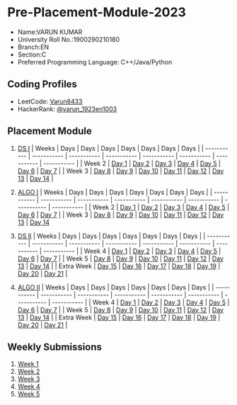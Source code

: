 # Pre-Placement-Module-2023

- Name:VARUN KUMAR
- University Roll No.:1900290210180
- Branch:EN
- Section:C
- Preferred Programming Language: C++/Java/Python

## Coding Profiles
- LeetCode: [Varun8433](https://leetcode.com/Varun8433/)
- HackerRank: [@varun_1923en1003](https://www.hackerrank.com/varun_1923en1003)

## Placement Module
1. [DS I](https://Varun8433/Pre-Placement-Module-2023/tree/main/DS%20I)
    | Weeks | Days | Days | Days | Days | Days | Days | Days |
    | ----------- | ----------- | ----------- | ----------- | ----------- | ----------- | ----------- | ----------- | 
    | Week 2 | [Day 1](https://github.com/Varun8433/Pre-Placement-Module-2023/tree/main/DS%20I/Day%201) | [Day 2](https://github.com/Varun8433/Pre-Placement-Module-2023/tree/main/DS%20I/Day%202) | [Day 3](https://github.com/Varun8433/Pre-Placement-Module-2023/tree/main/DS%20I/Day%203) | [Day 4](https://github.com/Varun8433/Pre-Placement-Module-2023/tree/main/DS%20I/Day%204) | [Day 5](https://github.com/Varun8433/Pre-Placement-Module-2023/tree/main/DS%20I/Day%205) | [Day 6](https://github.com/Varun8433/Pre-Placement-Module-2023/tree/main/DS%20I/Day%206) | [Day 7](https://github.com/Varun8433/Pre-Placement-Module-2023/tree/main/DS%20I/Day%207) |
    | Week 3 | [Day 8](https://github.com/Varun8433/Pre-Placement-Module-2023/tree/main/DS%20I/Day%208) | [Day 9](https://github.com/Varun8433/Pre-Placement-Module-2023/tree/main/DS%20I/Day%209) | [Day 10](https://github.com/Varun8433/Pre-Placement-Module-2023/tree/main/DS%20I/Day%2010) | [Day 11](https://github.com/Varun8433/Pre-Placement-Module-2023/tree/main/DS%20I/Day%2011) | [Day 12](https://github.com/Varun8433/Pre-Placement-Module-2023/tree/main/DS%20I/Day%2012) | [Day 13](https://github.com/Varun8433/Pre-Placement-Module-2023/tree/main/DS%20I/Day%2013) | [Day 14](https://github.com/Varun8433/Pre-Placement-Module-2023/tree/main/DS%20I/Day%2014) |
    
2. [ALGO I](https://github.com/Varun8433/Pre-Placement-Module-2023/tree/main/ALGO%20I)
    | Weeks | Days | Days | Days | Days | Days | Days | Days |
    | ----------- | ----------- | ----------- | ----------- | ----------- | ----------- | ----------- | ----------- |
    | Week 2 | [Day 1](https://github.com/Varun8433/Pre-Placement-Module-2023/tree/main/ALGO%20I/Day%201) | [Day 2](https://github.com/Varun8433/Pre-Placement-Module-2023/tree/main/ALGO%20I/Day%202) | [Day 3](https://github.com/Varun8433/Pre-Placement-Module-2023/tree/main/ALGO%20I/Day%203) | [Day 4](https://github.com/Varun8433/Pre-Placement-Module-2023/tree/main/ALGO%20I/Day%204) | [Day 5](https://github.com/Varun8433/Pre-Placement-Module-2023/tree/main/ALGO%20I/Day%205) | [Day 6](https://github.com/Varun8433/Pre-Placement-Module-2023/tree/main/ALGO%20I/Day%206) | [Day 7](https://github.com/Varun8433/Pre-Placement-Module-2023/tree/main/ALGO%20I/Day%207) |
    | Week 3 | [Day 8](https://github.com/Varun8433/Pre-Placement-Module-2023/tree/main/ALGO%20I/Day%208) | [Day 9](https://github.com/Varun8433/Pre-Placement-Module-2023/tree/main/ALGO%20I/Day%209) | [Day 10](https://github.com/Varun8433/Pre-Placement-Module-2023/tree/main/ALGO%20I/Day%2010) | [Day 11](https://github.com/Varun8433/Pre-Placement-Module-2023/tree/main/ALGO%20I/Day%2011) | [Day 12](https://github.com/Varun8433/Pre-Placement-Module-2023/tree/main/ALGO%20I/Day%2012) | [Day 13](https://github.com/Varun8433/Pre-Placement-Module-2023/tree/main/ALGO%20I/Day%2013) | [Day 14](https://github.com/Varun8433/Pre-Placement-Module-2023/tree/main/ALGO%20I/Day%2014)  
    
3. [DS II](https://github.com/Varun8433/Pre-Placement-Module-2023/tree/main/DS%20II)
    | Weeks | Days | Days | Days | Days | Days | Days | Days |
    | ----------- | ----------- | ----------- | ----------- | ----------- | ----------- | ----------- | ----------- |
    | Week 4 | [Day 1](https://github.com/Varun8433/Pre-Placement-Module-2023/tree/main/DS%20II/Day%201) | [Day 2](https://github.com/Varun8433/Pre-Placement-Module-2023/tree/main/DS%20II/Day%202) | [Day 3](https://github.com/Varun8433/Pre-Placement-Module-2023/tree/main/DS%20II/Day%203) | [Day 4](https://github.com/Varun8433/Pre-Placement-Module-2023/tree/main/DS%20II/Day%204) | [Day 5](https://github.com/Varun8433/Pre-Placement-Module-2023/tree/main/DS%20II/Day%205) | [Day 6](https://github.com/Varun8433/Pre-Placement-Module-2023/tree/main/DS%20II/Day%206) | [Day 7](https://github.com/Varun8433/Pre-Placement-Module-2023/tree/main/DS%20II/Day%207) | 
    | Week 5 | [Day 8](https://github.com/Varun8433/Pre-Placement-Module-2023/tree/main/DS%20II/Day%208) | [Day 9](https://github.com/Varun8433/Pre-Placement-Module-2023/tree/main/DS%20II/Day%209) | [Day 10](https://github.com/Varun8433/Pre-Placement-Module-2023/tree/main/DS%20II/Day%2010) | [Day 11](https://github.com/Varun8433/Pre-Placement-Module-2023/tree/main/DS%20II/Day%2011) | [Day 12](https://github.com/Varun8433/Pre-Placement-Module-2023/tree/main/DS%20II/Day%2012) | [Day 13](https://github.com/Varun8433/Pre-Placement-Module-2023/tree/main/DS%20II/Day%2013) | [Day 14](https://github.com/Varun8433/Pre-Placement-Module-2023/tree/main/DS%20II/Day%2014) |
    | Extra Week | [Day 15](https://github.com/Varun8433/Pre-Placement-Module-2023/tree/main/DS%20II/Day%2015) | [Day 16](https://github.com/Varun8433/Pre-Placement-Module-2023/tree/main/DS%20II/Day%2016) | [Day 17](https://github.com/Varun8433/Pre-Placement-Module-2023/tree/main/DS%20II/Day%2017) | [Day 18](https://github.com/Varun8433/Pre-Placement-Module-2023/tree/main/DS%20II/Day%2018) | [Day 19](https://github.com/Varun8433/Pre-Placement-Module-2023/tree/main/DS%20II/Day%2019) | [Day 20](https://github.com/Varun8433/Pre-Placement-Module-2023/tree/main/DS%20II/Day%2020) | [Day 21](https://github.com/Varun8433/Pre-Placement-Module-2023/tree/main/DS%20II/Day%2021) |
    
4. [ALGO II](https://github.com/Varun8433/Pre-Placement-Module-2023/tree/main/ALGO%20II)
    | Weeks | Days | Days | Days | Days | Days | Days | Days |
    | ----------- | ----------- | ----------- | ----------- | ----------- | ----------- | ----------- | ----------- |
    | Week 4 | [Day 1](https://github.com/Varun8433/Pre-Placement-Module-2023/tree/main/ALGO%20II/Day%201) | [Day 2](https://github.com/Varun8433/Pre-Placement-Module-2023/tree/main/ALGO%20II/Day%202) | [Day 3](https://github.com/Varun8433/Pre-Placement-Module-2023/tree/main/ALGO%20II/Day%203) | [Day 4](https://github.com/Varun8433/Pre-Placement-Module-2023/tree/main/ALGO%20II/Day%204) | [Day 5](https://github.com/Varun8433/Pre-Placement-Module-2023/tree/main/ALGO%20II/Day%205) | [Day 6](https://github.com/Varun8433/Pre-Placement-Module-2023/tree/main/ALGO%20II/Day%206) | [Day 7](https://github.com/Varun8433/Pre-Placement-Module-2023/tree/main/ALGO%20II/Day%207) |
    | Week 5 | [Day 8](https://github.com/Varun8433/Pre-Placement-Module-2023/tree/main/ALGO%20II/Day%208) | [Day 9](https://github.com/Varun8433/Pre-Placement-Module-2023/tree/main/ALGO%20II/Day%209) | [Day 10](https://github.com/Varun8433/Pre-Placement-Module-2023/tree/main/ALGO%20II/Day%2010) | [Day 11](https://github.com/Varun8433/Pre-Placement-Module-2023/tree/main/ALGO%20II/Day%2011) | [Day 12](https://github.com/Varun8433/Pre-Placement-Module-2023/tree/main/ALGO%20II/Day%2012) | [Day 13](https://github.com/Varun8433/Pre-Placement-Module-2023/tree/main/ALGO%20II/Day%2013) | [Day 14](https://github.com/Varun8433/Pre-Placement-Module-2023/tree/main/ALGO%20II/Day%2014) |
    | Extra Week | [Day 15](https://github.com/Varun8433/Pre-Placement-Module-2023/tree/main/ALGO%20II/Day%2015) | [Day 16](https://github.com/Varun8433/Pre-Placement-Module-2023/tree/main/ALGO%20II/Day%2016) | [Day 17](https://github.com/Varun8433/Pre-Placement-Module-2023/tree/main/ALGO%20II/Day%2017) | [Day 18](https://github.com/Varun8433/Pre-Placement-Module-2023/tree/main/ALGO%20II/Day%2018) | [Day 19](https://github.com/Varun8433/Pre-Placement-Module-2023/tree/main/ALGO%20II/Day%2019) | [Day 20](https://github.com/Varun8433/Pre-Placement-Module-2023/tree/main/ALGO%20II/Day%2020) | [Day 21](https://github.com/Varun8433/Pre-Placement-Module-2023/tree/main/ALGO%20II/Day%2021) |

## Weekly Submissions
1. [Week 1](https://github.com/Varun8433/Pre-Placement-Module-2023/tree/main/Weekly%20Submissions/Week%201)
2. [Week 2](https://github.com/Varun8433/Pre-Placement-Module-2023/tree/main/Weekly%20Submissions/Week%202)
3. [Week 3](https://github.com/Varun8433/Pre-Placement-Module-2023/tree/main/Weekly%20Submissions/Week%203)
4. [Week 4](https://github.com/Varun8433/Pre-Placement-Module-2023/tree/main/Weekly%20Submissions/Week%204)
5. [Week 5](https://github.com/Varun8433/Pre-Placement-Module-2023/tree/main/Weekly%20Submissions/Week%205)
